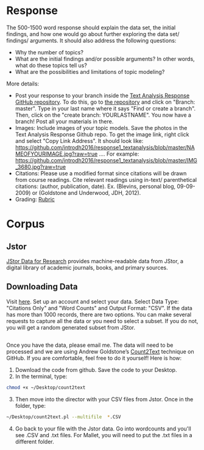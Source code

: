 
# Response 

The 500-1500 word response should explain the data set, the initial findings, and how one would go about further exploring the data set/ findings/ arguments. It should  also address the following questions:
- Why the number of topics? 
- What are the initial findings and/or possible arguments? In other words, what do these topics tell us?
- What are the possibilities and limitations of topic modeling?

More details:

- Post your response to your branch inside the [ Text Analysis Response GitHub repository](https://github.com/introdh2016/response1_textanalysis).   To do this, go to [ the repository](https://github.com/introdh2016/response1_textanalysis) and click on "Branch: master". Type in your last name where it says "Find or create a branch". Then, click on the "create branch: YOURLASTNAME". You now have a branch! Post all your materials in there.
- Images: Include images of your topic models. Save the photos in the Text Analysis Response Github repo. To get the image link, right click and select "Copy Link Address". It should look like: https://github.com/introdh2016/response1_textanalysis/blob/master/NAMEOFYOURIMAGE.jpg?raw=true .... For example: https://github.com/introdh2016/response1_textanalysis/blob/master/IMG_3680.jpg?raw=true
- Citations: Please use a modified  format since citations will be drawn from course readings. Cite relevant readings using in-text/ parenthetical citations: (author, publication, date). Ex. (Blevins, personal blog, 09-09-2009) or (Goldstone and Underwood, JDH, 2012). 
- Grading: [Rubric](https://github.com/introdh2016/response1_textanalysis/blob/master/response_rubric.pdf)


# Corpus

## Jstor
[JStor Data for Research](http://about.jstor.org/service/data-for-research) provides machine-readable data from JStor, a digital library of academic journals, books, and primary sources.

## Downloading Data

Visit [here](fr.jstor.org). Set up an account and select your data. Select Data Type: "Citations Only" and "Word Counts" and Output Format: "CSV".  If the data has more than 1000 records, there are two options. You can make several requests to capture all the data or you need to select a subset. If you do not, you will get a random generated subset from JStor.

## 
Once you have the data, please email me. The data will need to be processed and we are using Andrew Goldstone’s [Count2Text](https://github.com/agoldst/dfr-analysis/blob/master/count2txt) technique on GitHub.  If you are comfortable, feel free to do it yourself! Here is how:

1. Download the code from github. Save the code to your Desktop.
2. In the terminal, type:

```sh
chmod +x ~/Desktop/count2text
```

3. Then move into the director with your CSV files from Jstor. Once in the folder, type:

```sh
~/Desktop/count2text.pl --multifile  *.CSV
```

4. Go back to your file with the Jstor data. Go into wordcounts and you'll see .CSV and .txt files. For Mallet, you will need to put the .txt files in a different folder. 








